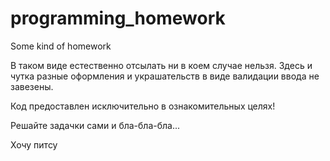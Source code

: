 # programming_homework
Some kind of homework

В таком виде естественно отсылать ни в коем случае нельзя. Здесь и чутка разные оформления и украшательств в виде валидации ввода не завезены.

Код предоставлен исключительно в ознакомительных целях!

Решайте задачки сами и бла-бла-бла...

Хочу питсу
